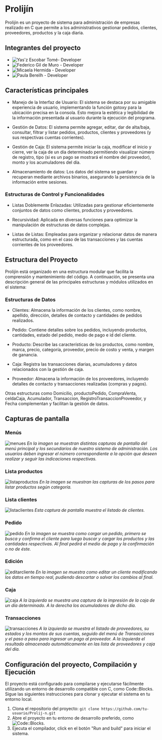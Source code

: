 # Prolijín
Prolijín es un proyecto de sistema para administración de empresas realizado en C que permite a los administrativos gestionar pedidos, clientes, proveedores, productos y la caja diaria. 

## Integrantes del proyecto
- <img src="https://img.shields.io/badge/Yas'z%20Escobar%20Tomé-Developer-blue" alt="Yas'z Escobar Tomé- Developer">
- <img src="https://img.shields.io/badge/Federico%20Gil%20de%20Muro-Developer-blue" alt="Federico Gil de Muro - Developer">
- <img src="https://img.shields.io/badge/Micaela%20Hermida-Developer-blue" alt="Micaela Hermida - Developer">
- <img src="https://img.shields.io/badge/Paula%20Bereilh-Developer-blue" alt="Paula Bereilh - Developer">

## Características principales

- Manejo de la Interfaz de Usuario: El sistema se destaca por su amigable experiencia de usuario, implementando la función gotoxy para la ubicación precisa en la consola. Esto mejora la estética y legibilidad de la información presentada al usuario durante la ejecución del programa.
  
- Gestión de Datos: El sistema permite agregar, editar, dar de alta/baja, consultar, filtrar y listar pedidos, productos, clientes y proveedores (y sus respectivas cuentas corrientes).

- Gestión de Caja: El sistema permite iniciar la caja, modificar el inicio y cierre, ver la caja de un día determinado permitiendo visualizar número de registro, tipo (si es un pago se mostrará el nombre del proveedor), monto y los acumuladores del día. 
  
- Almacenamiento de datos: Los datos del sistema se guardan y recuperan mediante archivos binarios, asegurando la persistencia de la información entre sesiones.

### Estructuras de Control y Funcionalidades

- Listas Doblemente Enlazadas: Utilizadas para gestionar eficientemente conjuntos de datos como clientes, productos y proveedores.

- Recursividad: Aplicada en diversas funciones para optimizar la manipulación de estructuras de datos complejas.

- Listas de Listas: Empleadas para organizar y relacionar datos de manera estructurada, como en el caso de las transacciones y las cuentas corrientes de los proveedores.


## Estructura del Proyecto
Prolijín está organizado en una estructura modular que facilita la comprensión y mantenimiento del código. A continuación, se presenta una descripción general de las principales estructuras y módulos utilizados en el sistema:

### Estructuras de Datos
- Clientes: Almacena la información de los clientes, como nombre, apellido, dirección, detalles de contacto y cantidades de pedidos realizados.

- Pedido: Contiene detalles sobre los pedidos, incluyendo productos, cantidades, estado del pedido, medio de pago e id del cliente.

- Producto: Describe las características de los productos, como nombre, marca, precio, categoría, proveedor, precio de costo y venta, y margen de ganancia.

- Caja: Registra las transacciones diarias, acumuladores y datos relacionados con la gestión de caja.

- Proveedor: Almacena la información de los proveedores, incluyendo detalles de contacto y transacciones realizadas (compras y pagos).

Otras estructuras como Domicilio, productoPedido, CompraVenta, celdaCaja, Acumulador, Transaccion, RegistroTransaccionProveedor, y Fecha complementan y facilitan la gestión de datos.

## Capturas de pantalla

### Menús
![menues](https://github.com/yaszcdp/Prolij-n/assets/106832395/68e40fdc-2bd9-433f-8e7a-cb380e5826cb)
*En la imagen se muestran distintas capturas de pantalla del menú principal y los secundarios de nuestro sistema de administración. Los usuarios deben ingresar el número correspondiente a la opción que deseen realizar y seguir las indicaciones respectivas.*

### Lista productos
![listaproductos](https://github.com/yaszcdp/Prolij-n/assets/106832395/9f8d158b-bc23-4726-8566-f8caec727d70)
*En la imagen se muestran las capturas de los pasos para listar productos según categoría.*

### Lista clientes
![listaclientes](https://github.com/yaszcdp/Prolij-n/assets/106832395/b51a7bb9-5ace-4657-a6a1-444eedcfe445)
*Esta captura de pantalla muestra el listado de clientes.*

### Pedido
![pedido](https://github.com/yaszcdp/Prolij-n/assets/106832395/9fb40946-394c-465c-a2ce-9fe91c41fcb9)
*En la imagen se muestra como cargar un pedido, primero se busca y confirma el cliente para luego buscar y cargar los productos y las cantidades respectivas. Al final pedirá el medio de pago y la confirmación o no de éste.*

### Edición
![editarcliente](https://github.com/yaszcdp/Prolij-n/assets/106832395/8f2af694-9092-4009-abaf-c5a0aa1804d1)
*En la imagen se muestra como editar un cliente modificando los datos en tiempo real, pudiendo descartar o salvar los cambios al final.*

### Caja
![caja](https://github.com/yaszcdp/Prolij-n/assets/106832395/52d6129c-28df-413f-8cc8-1cc07e09bf92)
*A la izquierda se muestra una captura de la impresión de la caja de un día determinado. A la derecha los acumuladores de dicho día.*

### Transacciones
![transacciones](https://github.com/yaszcdp/Prolij-n/assets/106832395/ee5f7167-b726-4b89-af57-3d5d94f2e52d)
*A la izquierda se muestra el listado de proveedores, su estados y los montos de sus cuentas, seguido del menú de Transacciones y el paso a paso para ingresar un pago al proveedor. A la izquierda el resultado almacenado automáticamente en las lista de proveedores y caja del día.*


## Configuración del proyecto, Compilación y Ejecución
El proyecto está configurado para compilarse y ejecutarse fácilmente utilizando un entorno de desarrollo compatible con C, como Code::Blocks. Sigue las siguientes instrucciones para clonar y ejecutar el sistema en tu entorno local.

1. Clona el repositorio del proyecto: `git clone https://github.com/tu-usuario/Prolij-n.git`
2. Abre el proyecto en tu entorno de desarrollo preferido, como <img src="https://img.shields.io/badge/Code::Blocks-red" alt="Code::Blocks"/>.
3. Ejecuta el compilador, click en el botón "Run and build" para iniciar el sistema.





  
